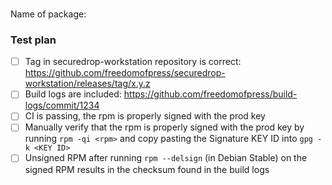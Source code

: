 ###
Name of package:


### Test plan

- [ ] Tag in securedrop-workstation repository is correct: https://github.com/freedomofpress/securedrop-workstation/releases/tag/x.y.z
- [ ] Build logs are included: https://github.com/freedomofpress/build-logs/commit/1234
- [ ] CI is passing, the rpm is properly signed with the prod key
- [ ] Manually verify that the rpm is properly signed with the prod key by running `rpm -qi <rpm>` and copy pasting the Signature KEY ID into `gpg -k <KEY ID>`
- [ ] Unsigned RPM after running `rpm --delsign` (in Debian Stable) on the signed RPM results in the checksum found in the build logs
